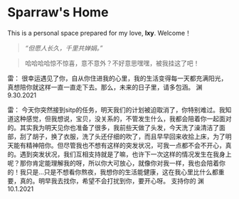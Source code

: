 # Sparraw's Home
This is a personal space prepared for my love, **lxy**. Welcome！       

> *“但愿人长久，千里共婵娟。”*

>哈哈哈哈惊不惊喜，意不意外？不好意思嘿嘿，被我挂这了吧！

雷：
很幸运遇见了你，自从你住进我的心里，我的生活变得每一天都充满阳光，真想陪你就这样一直一直走下去。那么，未来的日子里，请多包涵。
渊
9.30.2021

雷：
今天你突然接到sitp的任务，明天我们的计划被迫取消了，你特别难过。我知道这种感觉，但我想说，宝贝，没关系的，不管发生什么，我都会陪着你一起面对的。其实我为明天见你也准备了很多，我前些天做了头发，今天洗了澡清洁了面部，刮了胡子，换了衣服，洗了头还仔细的吹了，而且早早回来收拾上床，为了明天能有精神陪你。但尽管我也不想有这样的突发状况，可我一点都不会不开心，真的。遇到突发状况，我们互相支持就是了嘛，也许下一次这样的情况发生在我身上呢？那你肯定能理解我的呀，所以你大可放心，就像你对我一样，我也会陪着你的！我只是…只是不想看你熬夜，我想你的生活能健康，这在我心里比什么都重要，真的。明早我去找你，希望不会打扰到你，要开心呀。
支持你的 渊
10.1.2021
